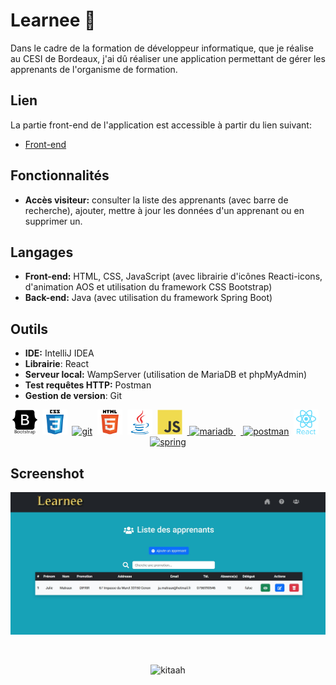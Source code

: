 
# Learnee 👥

Dans le cadre de la formation de développeur informatique, que je réalise au CESI de Bordeaux, j'ai dû réaliser une application permettant de gérer les apprenants de l'organisme de formation.

## Lien

La partie front-end de l'application est accessible à partir du lien suivant:
- [Front-end](https://github.com/kitaah/Learnee_backend)

## Fonctionnalités

- **Accès visiteur:** consulter la liste des apprenants (avec barre de recherche), ajouter, mettre à jour les données d'un apprenant ou en supprimer un.


## Langages

- **Front-end:** HTML, CSS, JavaScript (avec librairie d'icônes Reacti-icons, d'animation AOS et utilisation du framework CSS Bootstrap)
- **Back-end:** Java (avec utilisation du framework Spring Boot)


## Outils

- **IDE:** IntelliJ IDEA
- **Librairie**: React
- **Serveur local:** WampServer (utilisation de MariaDB et phpMyAdmin)
- **Test requêtes HTTP:** Postman
- **Gestion de version**: Git

<p align="center"><a href="https://getbootstrap.com" target="_blank" rel="noreferrer"><img src="https://raw.githubusercontent.com/devicons/devicon/master/icons/bootstrap/bootstrap-plain-wordmark.svg" alt="bootstrap" width="40" height="40"/></a>&nbsp;&nbsp;<a href="https://www.w3schools.com/css/" target="_blank" rel="noreferrer"><img src="https://raw.githubusercontent.com/devicons/devicon/master/icons/css3/css3-original-wordmark.svg" alt="css3" width="40" height="40"/></a>&nbsp;&nbsp;<a href="https://git-scm.com/" target="_blank" rel="noreferrer"><img src="https://www.vectorlogo.zone/logos/git-scm/git-scm-icon.svg" alt="git" width="40" height="40"/></a>&nbsp;&nbsp;<a href="https://www.w3.org/html/" target="_blank" rel="noreferrer"><img src="https://raw.githubusercontent.com/devicons/devicon/master/icons/html5/html5-original-wordmark.svg" alt="html5" width="40" height="40"/></a>&nbsp;&nbsp;<a href="https://www.java.com" target="_blank" rel="noreferrer"><img src="https://raw.githubusercontent.com/devicons/devicon/master/icons/java/java-original.svg" alt="java" width="40" height="40"/></a>&nbsp;&nbsp;<a href="https://developer.mozilla.org/en-US/docs/Web/JavaScript" target="_blank" rel="noreferrer"><img src="https://raw.githubusercontent.com/devicons/devicon/master/icons/javascript/javascript-original.svg" alt="javascript" width="40" height="40"/></a>&nbsp;&nbsp;<a href="https://mariadb.org/" target="_blank" rel="noreferrer"> <img src="https://www.vectorlogo.zone/logos/mariadb/mariadb-icon.svg" alt="mariadb" width="40" height="40"/> </a> &nbsp;&nbsp;<a href="https://postman.com" target="_blank" rel="noreferrer"> <img src="https://www.vectorlogo.zone/logos/getpostman/getpostman-icon.svg" alt="postman" width="40" height="40"/></a>&nbsp;&nbsp;<a href="https://reactjs.org/" target="_blank" rel="noreferrer"><img src="https://raw.githubusercontent.com/devicons/devicon/master/icons/react/react-original-wordmark.svg" alt="react" width="40" height="40"/></a>&nbsp;&nbsp;<a href="https://spring.io/" target="_blank" rel="noreferrer"><img src="https://www.vectorlogo.zone/logos/springio/springio-icon.svg" alt="spring" width="40" height="40"/></a></p>


## Screenshot

<p><img src="screenshot.jpg" alt="screenshot de l'application Learnee"></p><br>

<p align="center"><img src="https://komarev.com/ghpvc/?username=kitaah&color=ff69b4" alt="kitaah" /></p>
